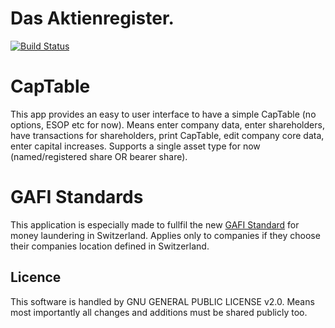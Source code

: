 Das Aktienregister.
==========================

[![Build Status](https://semaphoreci.com/api/v1/projects/377697aa-3cb5-4458-9e05-321115975157/403062/badge.svg)](https://semaphoreci.com/vbnet/daeg)

CapTable
===========================
This app provides an easy to user interface to have a simple CapTable (no options, ESOP etc for now). Means enter company data, enter shareholders, have transactions for shareholders, print CapTable, edit company core data, enter capital increases. Supports a single asset type for now (named/registered share OR bearer share).

GAFI Standards
===========================
This application is especially made to fullfil the new [GAFI Standard](http://www.fatf-gafi.org/) for money laundering in Switzerland. Applies only to companies if they choose their companies location defined in Switzerland.

Licence
-------------------------

This software is handled by GNU GENERAL PUBLIC LICENSE v2.0. Means most importantly all changes and additions must be shared publicly too.

